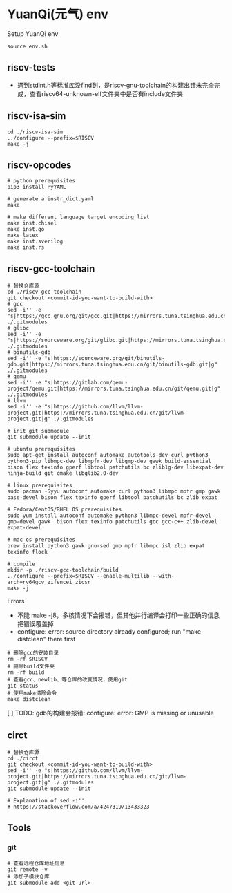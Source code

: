 # YuanQi(元气) env
Setup YuanQi env
```shell
source env.sh
```
## riscv-tests
* 遇到stdint.h等标准库没find到，是riscv-gnu-toolchain的构建出错未完全完成，查看riscv64-unknown-elf文件夹中是否有include文件夹


## riscv-isa-sim
```shell
cd ./riscv-isa-sim
../configure --prefix=$RISCV 
make -j
```

## riscv-opcodes
```shell
# python prerequisites
pip3 install PyYAML

# generate a instr_dict.yaml
make

# make different language target encoding list
make inst.chisel
make inst.go 
make latex
make inst.sverilog
make inst.rs
```

## riscv-gcc-toolchain
```shell
# 替换仓库源
cd ./riscv-gcc-toolchain
git checkout <commit-id-you-want-to-build-with>
# gcc
sed -i'' -e "s|https://gcc.gnu.org/git/gcc.git|https://mirrors.tuna.tsinghua.edu.cn/git/gcc.git|g" ./.gitmodules
# glibc
sed -i'' -e "s|https://sourceware.org/git/glibc.git|https://mirrors.tuna.tsinghua.edu.cn/git/glibc.git|g" ./.gitmodules
# binutils-gdb
sed -i'' -e "s|https://sourceware.org/git/binutils-gdb.git|https://mirrors.tuna.tsinghua.edu.cn/git/binutils-gdb.git|g" ./.gitmodules
# qemu
sed -i'' -e "s|https://gitlab.com/qemu-project/qemu.git|https://mirrors.tuna.tsinghua.edu.cn/git/qemu.git|g" ./.gitmodules
# llvm
sed -i'' -e "s|https://github.com/llvm/llvm-project.git|https://mirrors.tuna.tsinghua.edu.cn/git/llvm-project.git|g" ./.gitmodules

# init git submodule
git submodule update --init

# ubuntu prerequisites
sudo apt-get install autoconf automake autotools-dev curl python3 python3-pip libmpc-dev libmpfr-dev libgmp-dev gawk build-essential bison flex texinfo gperf libtool patchutils bc zlib1g-dev libexpat-dev ninja-build git cmake libglib2.0-dev

# linux prerequisites
sudo pacman -Syyu autoconf automake curl python3 libmpc mpfr gmp gawk base-devel bison flex texinfo gperf libtool patchutils bc zlib expat

# Fedora/CentOS/RHEL OS prerequisites
sudo yum install autoconf automake python3 libmpc-devel mpfr-devel gmp-devel gawk  bison flex texinfo patchutils gcc gcc-c++ zlib-devel expat-devel

# mac os prerequisites
brew install python3 gawk gnu-sed gmp mpfr libmpc isl zlib expat texinfo flock

# compile
mkdir -p ./riscv-gcc-toolchain/build 
../configure --prefix=$RISCV --enable-multilib --with-arch=rv64gcv_zifencei_zicsr
make -j

```
Errors
* 不能 make -j8，多核情况下会报错，但其他并行编译会打印一些正确的信息把错误覆盖掉
* configure: error: source directory already configured; run "make distclean" there first
```shell
# 删除gcc的安装目录
rm -rf $RISCV 
# 删除build文件夹
rm -rf build 
# 查看gcc、newlib、等仓库的改变情况，使用git
git status
# 使用make清除命令
make distclean
```
[ ] TODO: gdb的构建会报错: configure: error: GMP is missing or unusable

## circt
```shell
# 替换仓库源
cd ./circt
git checkout <commit-id-you-want-to-build-with>
sed -i'' -e "s|https://github.com/llvm/llvm-project.git|https://mirrors.tuna.tsinghua.edu.cn/git/llvm-project.git|g" ./.gitmodules
git submodule update --init

# Explanation of sed -i''
# https://stackoverflow.com/a/4247319/13433323
```

## Tools
### git
```shell
# 查看远程仓库地址信息
git remote -v
# 添加子模块仓库
git submodule add <git-url>
```









